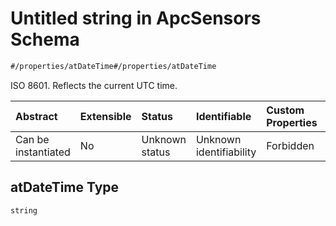 # Untitled string in ApcSensors Schema

```txt
#/properties/atDateTime#/properties/atDateTime
```

ISO 8601. Reflects the current UTC time.

| Abstract            | Extensible | Status         | Identifiable            | Custom Properties | Additional Properties | Access Restrictions | Defined In                                                                       |
| :------------------ | :--------- | :------------- | :---------------------- | :---------------- | :-------------------- | :------------------ | :------------------------------------------------------------------------------- |
| Can be instantiated | No         | Unknown status | Unknown identifiability | Forbidden         | Allowed               | none                | [apc-sensors.json*](../../schema/sensor/apc-sensors.json "open original schema") |

## atDateTime Type

`string`
